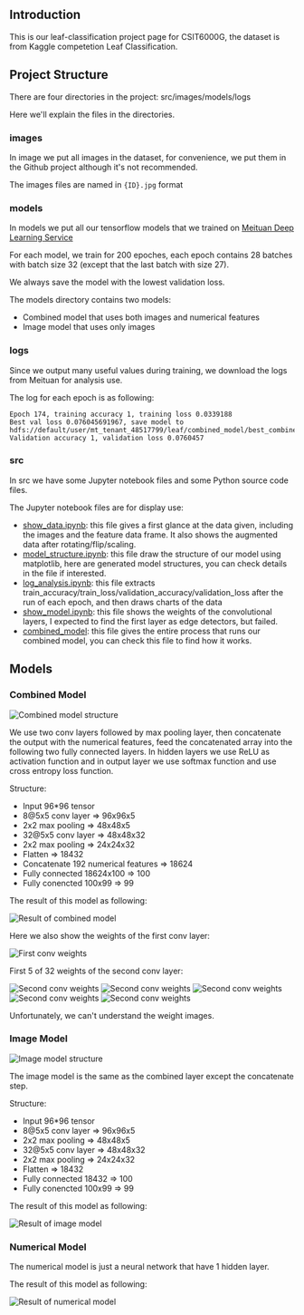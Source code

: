 ## Introduction

This is our leaf-classification project page for CSIT6000G, the dataset is from Kaggle competetion Leaf Classification.


## Project Structure

There are four directories in the project: src/images/models/logs

Here we'll explain the files in the directories.

### images

In image we put all images in the dataset, for convenience, we put them in the Github project although it's not recommended.

The images files are named in `{ID}.jpg` format

### models

In models we put all our tensorflow models that we trained on [Meituan Deep Learning Service](https://www.mtyun.com/)

For each model, we train for 200 epoches, each epoch contains 28 batches with batch size 32 (except that the last batch with size 27).

We always save the model with the lowest validation loss.

The models directory contains two models:

* Combined model that uses both images and numerical features
* Image model that uses only images

### logs

Since we output many useful values during training, we download the logs from Meituan for analysis use.

The log for each epoch is as following:

>
	Epoch 174, training accuracy 1, training loss 0.0339188
	Best val loss 0.076045691967, save model to hdfs://default/user/mt_tenant_48517799/leaf/combined_model/best_combined_model.ckpt
	Validation accuracy 1, validation loss 0.0760457

### src

In src we have some Jupyter notebook files and some Python source code files. 

The Jupyter notebook files are for display use:

* [show_data.ipynb](https://github.com/gycggd/leaf-classification/blob/master/src/show_data.ipynb): this file gives a first glance at the data given, including the images and the feature data frame. It also shows the augmented data after rotating/flip/scaling.
* [model_structure.ipynb](https://github.com/gycggd/leaf-classification/blob/master/src/model_structure.ipynb): this file draw the structure of our model using matplotlib, here are generated model structures, you can check details in the file if interested.
* [log_analysis.ipynb](https://github.com/gycggd/leaf-classification/blob/master/src/log_analysis.ipynb): this file extracts train_accuracy/train_loss/validation_accuracy/validation_loss after the run of each epoch, and then draws charts of the data
* [show_model.ipynb](https://github.com/gycggd/leaf-classification/blob/master/src/show_model.ipynb): this file shows the weights of the convolutional layers, I expected to find the first layer as edge detectors, but failed.
* [combined_model](https://github.com/gycggd/leaf-classification/blob/master/src/combined_model.ipynb): this file gives the entire process that runs our combined model, you can check this file to find how it works.

## Models

### Combined Model

![Combined model structure](https://github.com/gycggd/leaf-classification/blob/master/web_pics/combined_model.png?raw=true "Combined model structure")

We use two conv layers followed by max pooling layer, then concatenate the output with the numerical features, feed the concatenated array into the following two fully connected layers. In hidden layers we use ReLU as activation function and in output layer we use softmax function and use cross entropy loss function.

Structure:

* Input 96\*96 tensor
* 8@5x5 conv layer => 96x96x5
* 2x2 max pooling => 48x48x5
* 32@5x5 conv layer => 48x48x32
* 2x2 max pooling => 24x24x32
* Flatten => 18432
* Concatenate 192 numerical features => 18624
* Fully connected 18624x100 => 100
* Fully conencted 100x99 => 99

The result of this model as following:

![Result of combined model](https://github.com/gycggd/leaf-classification/blob/master/web_pics/stat_combined.png?raw=true "Stat of combined model")

Here we also show the weights of the first conv layer:

![First conv weights](https://github.com/gycggd/leaf-classification/blob/master/web_pics/visual_combined_conv1.png?raw=true)

First 5 of 32 weights of the second conv layer:

![Second conv weights](https://github.com/gycggd/leaf-classification/blob/master/web_pics/visual_combined_conv2_1.png?raw=true)
![Second conv weights](https://github.com/gycggd/leaf-classification/blob/master/web_pics/visual_combined_conv2_2.png?raw=true)
![Second conv weights](https://github.com/gycggd/leaf-classification/blob/master/web_pics/visual_combined_conv2_3.png?raw=true)
![Second conv weights](https://github.com/gycggd/leaf-classification/blob/master/web_pics/visual_combined_conv2_4.png?raw=true)
![Second conv weights](https://github.com/gycggd/leaf-classification/blob/master/web_pics/visual_combined_conv2_5.png?raw=true)

Unfortunately, we can't understand the weight images.

### Image Model

![Image model structure](https://github.com/gycggd/leaf-classification/blob/master/web_pics/image_model.png?raw=true "Image model structure")

The image model is the same as the combined layer except the concatenate step.

Structure:

* Input 96\*96 tensor
* 8@5x5 conv layer => 96x96x5
* 2x2 max pooling => 48x48x5
* 32@5x5 conv layer => 48x48x32
* 2x2 max pooling => 24x24x32
* Flatten => 18432
* Fully connected 18432 => 100
* Fully conencted 100x99 => 99

The result of this model as following:

![Result of image model](https://github.com/gycggd/leaf-classification/blob/master/web_pics/stat_image.png?raw=true "Stat of image model")

### Numerical Model

The numerical model is just a neural network that have 1 hidden layer.

The result of this model as following:

![Result of numerical model](https://github.com/gycggd/leaf-classification/blob/master/web_pics/stat_numerical.png?raw=true "Stat of numerical model")
